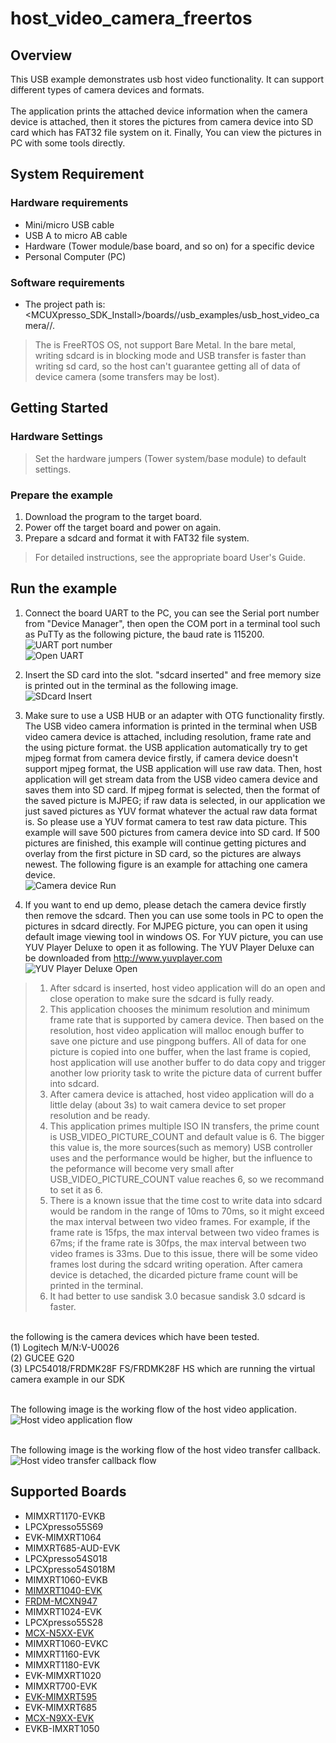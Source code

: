 # host_video_camera_freertos



## Overview

This USB example demonstrates usb host video functionality. It can support different types of camera devices
and formats.   
<br> The application prints the attached device information when the camera device is attached, then it stores the pictures from camera device into SD card which has FAT32 file system on it. Finally, You can view the pictures in PC with some tools directly.

## System Requirement

### Hardware requirements

- Mini/micro USB cable
- USB A to micro AB cable
- Hardware (Tower module/base board, and so on) for a specific device
- Personal Computer (PC)


### Software requirements

- The project path is: 
<br> <MCUXpresso_SDK_Install>/boards/<board>/usb_examples/usb_host_video_camera/<rtos>/<toolchain>.
> The <rtos> is FreeRTOS OS, not support Bare Metal. In the bare metal, writing sdcard is in blocking mode and USB transfer is faster than writing sd card, so the host can't guarantee getting all of data of device camera (some transfers may be lost). 


## Getting Started

### Hardware Settings

> Set the hardware jumpers (Tower system/base module) to default settings.


### Prepare the example 

1.  Download the program to the target board.
2.  Power off the target board and power on again.
3.  Prepare a sdcard and format it with FAT32 file system.

> For detailed instructions, see the appropriate board User's Guide.

## Run the example

1.  Connect the board UART to the PC, you can see the Serial port number from "Device Manager", then open the COM port in a terminal tool such as PuTTy as the following picture, the baud rate is 115200.
<br>![UART port number](com_port.jpg "UART port number")
<br>![Open UART](putty_open.jpg "Open UART")

2.  Insert the SD card into the slot. "sdcard inserted" and free memory size is printed out in the terminal
as the following image. 
<br>![SDcard Insert](sdcard_insert.jpg "SDcard Insert")

3.  Make sure to use a USB HUB or an adapter with OTG functionality firstly. The USB video camera information is printed in the terminal when USB video camera device is attached, including resolution, frame rate and the using picture format. the USB application automatically try to get
    mjpeg format from camera device firstly, if camera device doesn't support mjpeg format, the USB application will use raw data. Then, host application will get stream data from the USB video camera device and saves them into SD card. If mjpeg format is selected, then the format of the saved picture is MJPEG; 
    if raw data is selected, in our application we just saved pictures as YUV format whatever the actual raw data format is. So please use a YUV format camera to test raw data picture. This example will save 500 pictures from camera device into SD card. If 500 pictures are finished, this example will continue
    getting pictures and overlay from the first picture in SD card, so the pictures are always newest.
    The following figure is an example for attaching one camera device.
<br>![Camera device Run](host_video_camera_example.jpg "Camera device Run")

4.  If you want to end up demo, please detach the camera device firstly then remove the sdcard. Then you can
    use some tools in PC to open the pictures in sdcard directly. For MJPEG picture, you can open it using default image viewing tool in windows OS. For YUV picture, you can use YUV Player Deluxe to open it as following. The YUV Player Deluxe can be downloaded from http://www.yuvplayer.com
<br>![YUV Player Deluxe Open](yuv_open.jpg "YUV Player Deluxe Open")

> 1. After sdcard is inserted, host video application will do an open and close operation to make sure the sdcard is fully ready.   
> 2. This application chooses the minimum resolution and minimum frame rate that is supported by camera device. Then based on the resolution, host video application will malloc enough buffer to save one picture and use pingpong buffers. All of data for one picture is copied into one buffer, when the last frame is copied, host application will use another buffer to do data copy and trigger another low priority task to write the picture data of current buffer into sdcard.
> 3. After camera device is attached, host video application will do a little delay (about 3s) to wait camera device to set proper resolution and be ready. 
> 4. This application primes multiple ISO IN transfers, the prime count is USB_VIDEO_PICTURE_COUNT and default value is 6. The bigger this value is, the more sources(such as memory) USB controller uses and the performance would be higher, but the influence to the peformance will become very small after USB_VIDEO_PICTURE_COUNT value reaches 6, so we recommand to set it as 6. 
> 5. There is a known issue that the time cost to write data into sdcard would be random in the range of 10ms to 70ms, so it might exceed the max interval between two video frames. For example, if the frame rate is 15fps, the max interval between two video frames is 67ms; if the frame rate is 30fps, the max interval between two video frames is 33ms. Due to this issue, there will be some video frames lost during the sdcard writing operation. After camera device is detached, the dicarded picture frame count will be printed in the terminal. 
> 6. It had better to use sandisk 3.0 becasue sandisk 3.0 sdcard is faster. 

<br> the following is the camera devices which have been tested.
     <br>(1) Logitech M/N:V-U0026
     <br>(2) GUCEE G20
     <br>(3) LPC54018/FRDMK28F FS/FRDMK28F HS which are running the virtual camera example in our SDK

<br> The following image is the working flow of the host video application.
<br>![Host video application flow](host_video_camera_work_flow.jpg "Host video application flow")

<br> The following image is the working flow of the host video transfer callback.
<br>![Host video transfer callback flow](host_video_transfer_callback_work_flow.jpg "Host video transfer callback flow")



## Supported Boards
- MIMXRT1170-EVKB
- LPCXpresso55S69
- EVK-MIMXRT1064
- MIMXRT685-AUD-EVK
- LPCXpresso54S018
- LPCXpresso54S018M
- MIMXRT1060-EVKB
- [MIMXRT1040-EVK](../../_boards/evkmimxrt1040/usb_examples/usb_host_video_camera/example_board_readme.md)
- [FRDM-MCXN947](../../_boards/frdmmcxn947/usb_examples/usb_host_video_camera/example_board_readme.md)
- MIMXRT1024-EVK
- LPCXpresso55S28
- [MCX-N5XX-EVK](../../_boards/mcxn5xxevk/usb_examples/usb_host_video_camera/example_board_readme.md)
- MIMXRT1060-EVKC
- MIMXRT1160-EVK
- MIMXRT1180-EVK
- EVK-MIMXRT1020
- MIMXRT700-EVK
- [EVK-MIMXRT595](../../_boards/evkmimxrt595/usb_examples/usb_host_video_camera/example_board_readme.md)
- EVK-MIMXRT685
- [MCX-N9XX-EVK](../../_boards/mcxn9xxevk/usb_examples/usb_host_video_camera/example_board_readme.md)
- EVKB-IMXRT1050
